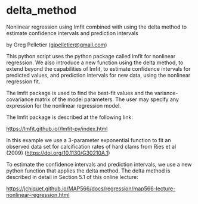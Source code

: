 # delta_method

Nonlinear regression using lmfit combined with using the delta method to estimate confidence intervals and prediction intervals

by Greg Pelletier (gjpelletier@gmail.com)

This python script uses the python package called lmfit for nonlinear regression. We also introduce a new function using the delta method, to extend beyond the capabilities of lmfit, to estimate confidence intervals for predicted values, and prediction intervals for new data, using the nonlinear regression fit.

The lmfit package is used to find the best-fit values and the variance-covariance matrix of the model parameters. The user may specify any expression for the nonlinear regression model. 

The lmfit package is described at the following link:

https://lmfit.github.io//lmfit-py/index.html

In this example we use a 3-parameter exponential function to fit an observed data set for calcification rates of hard clams from Ries et al (2009) (https://doi.org/10.1130/G30210A.1)

To estimate the confidence intervals and prediction intervals, we use a new python function that applies the delta method. The delta method is described in detail in Section 5.1 of this online lecture:

https://jchiquet.github.io/MAP566/docs/regression/map566-lecture-nonlinear-regression.html

